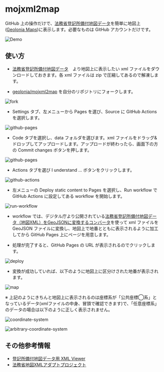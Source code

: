 # mojxml2map

GitHub 上の操作だけで、[法務省登記所備付地図データ](https://front.geospatial.jp/houmu-chiseki/)を簡単に地図上([Geolonia Maps](https://geolonia.com/maps-dev/))に表示します。必要なものは GitHub アカウントだけです。

![Demo](images/mojxml2map.gif)

## 使い方

- [法務省登記所備付地図データ](https://front.geospatial.jp/houmu-chiseki/)　より地図上に表示したい xml ファイルをダウンロードしておきます。各 xml ファイルは zip で圧縮してあるので解凍します。

- [geolonia/mojxml2map](https://github.com/geolonia/mojxml2map) を自分のリポジトリにフォークします。

![fork](images/fork.png)

- Settings タブ、左メニューから Pages を選び、Source に GitHub Actions を選択します。

![github-pages](images/github-pages.png)

- Code タブを選択し、data フォルダを選びます。xml ファイルをドラッグ&ドロップしてアップロードします。アップロードが終わったら、画面下の方の Commit changes ボタンを押します。

![github-pages](images/upload.png)

- Actions タブを選び I understand ... ボタンをクリックします。

![github-actions](images/github-actions.png)

- 左メニューの Deploy static content to Pages を選択し、Run workflow で GitHub Actions に設定してある workflow を開始します。

![run-workflow](images/run-workflow.png)

- workflow では、デジタル庁より公開されている[法務省登記所備付地図データ（地図XML）をGeoJSONに変換するコンバータ](https://github.com/JDA-DM/mojxml2geojson)を使って xml ファイルを GeoJSON ファイルに変換し、地図上で地番とともに表示されるように加工してから GitHub Pages 上にページを用意します。

- 処理が完了すると、GitHub Pages の URL が表示されるのでクリックします。

![deploy](images/deploy.png)

- 変換が成功していれば、以下のように地図上に区分けされた地番が表示されます。

![map](images/map.png)

※ 上記のようにきちんと地図上に表示されるのは座標系が「公共座標◯系」となっているデータ(xmlファイルの中身、冒頭で確認できます)で、「任意座標系」のデータの場合は以下のように正しく表示されません。

![coordinate-system](images/coordinate-system.png)

![arbitrary-coordinate-system](images/arbitrary-coordinate-system.png)

## その他参考情報

- [登記所備付地図データ用 XML Viewer](https://github.com/geolonia/chiban-viewer)
- [法務省地図XMLアダプトプロジェクト](https://github.com/amx-project)
